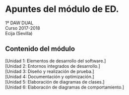 # Apuntes del módulo de ED.

1º DAW DUAL  
Curso 2017-2018  
Ecija (Sevilla)  

## Contenido del módulo  

[Unidad 1: Elementos de desarrollo del software.]  
[Unidad 2: Entornos integrados de desarrollo.]  
[Unidad 3: Diseño y realización de prueba.]  
[Unidad 4: Documentación y optimización.]  
[Unidad 5: Elaboración de diagramas de clases.]  
[Unidad 6: Elaboracón de diagramas de comportamiento.]  
